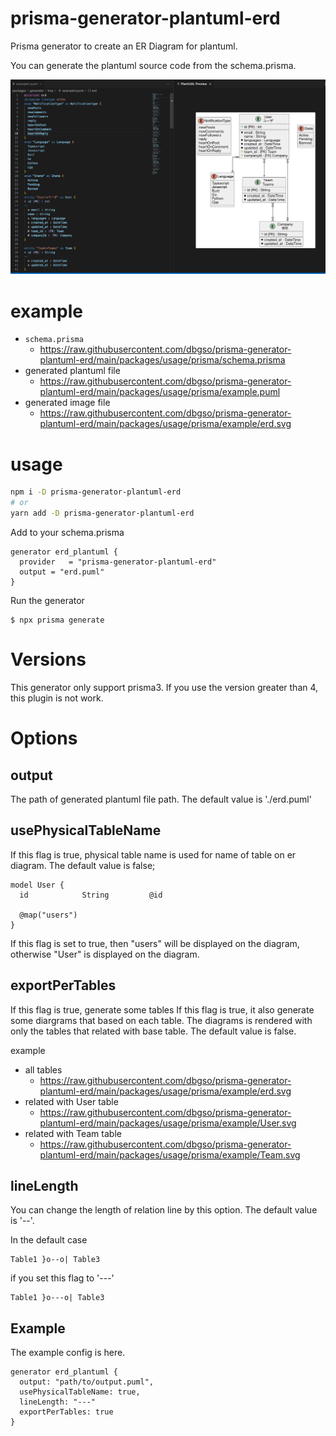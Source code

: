 # prisma-generator-plantuml-erd

Prisma generator to create an ER Diagram for plantuml.


You can generate the plantuml source code from the schema.prisma.

![](./usage.png)

# example

- `schema.prisma`
  - https://raw.githubusercontent.com/dbgso/prisma-generator-plantuml-erd/main/packages/usage/prisma/schema.prisma
- generated plantuml file
  - https://raw.githubusercontent.com/dbgso/prisma-generator-plantuml-erd/main/packages/usage/prisma/example.puml
- generated image file
  - https://raw.githubusercontent.com/dbgso/prisma-generator-plantuml-erd/main/packages/usage/prisma/example/erd.svg

# usage


```bash
npm i -D prisma-generator-plantuml-erd
# or
yarn add -D prisma-generator-plantuml-erd
```

Add to your schema.prisma

```prisma
generator erd_plantuml {
  provider   = "prisma-generator-plantuml-erd"
  output = "erd.puml"
}
```

Run the generator

```
$ npx prisma generate
```

# Versions

This generator only support prisma3.
If you use the version greater than 4, this plugin is not work.

# Options

## output

The path of generated plantuml file path.
The default value is './erd.puml'

## usePhysicalTableName

If this flag is true, physical table name is used for name of table on er diagram.
The default value is false;


```
model User {
  id            String         @id

  @map("users")
}
```

If this flag is set to true, then "users" will be displayed on the diagram, otherwise "User" is displayed on the diagram.
 

## exportPerTables

If this flag is true, generate some tables 
If this flag is true, it also generate some diargrams that based on each table.
The diagrams is rendered with only the tables that related with base table.
The default value is false.

example

- all tables
  - https://raw.githubusercontent.com/dbgso/prisma-generator-plantuml-erd/main/packages/usage/prisma/example/erd.svg
- related with User table
  - https://raw.githubusercontent.com/dbgso/prisma-generator-plantuml-erd/main/packages/usage/prisma/example/User.svg
- related with Team table
  - https://raw.githubusercontent.com/dbgso/prisma-generator-plantuml-erd/main/packages/usage/prisma/example/Team.svg
  

## lineLength

You can change the length of relation line by this option.
The default value is '--'.

In the default case

```
Table1 }o--o| Table3
```

if you set this flag to '---'

```
Table1 }o---o| Table3
```

## Example

The example config is here.

```prisma
generator erd_plantuml {
  output: "path/to/output.puml",
  usePhysicalTableName: true,
  lineLength: "---"
  exportPerTables: true
}
```


